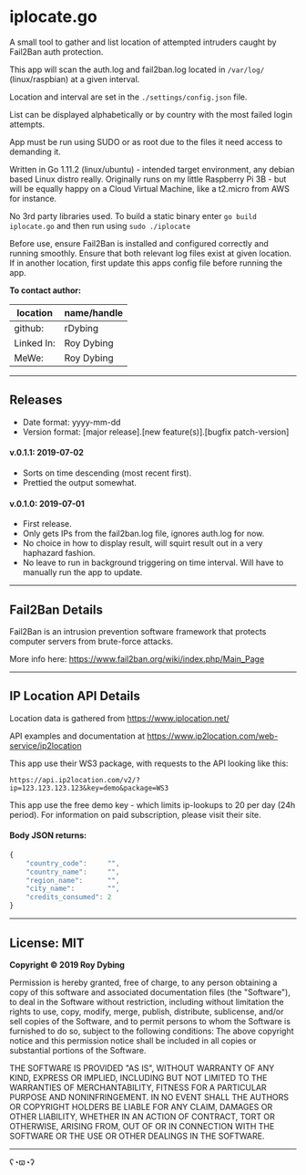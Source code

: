 # iplocate.go

A small tool to gather and list location of attempted intruders caught by Fail2Ban auth protection.

This app will scan the auth.log and fail2ban.log located in `/var/log/` (linux/raspbian) at a given interval. 

Location and interval are set in the `./settings/config.json` file.

List can be displayed alphabetically or by country with the most failed login attempts.

App must be run using SUDO or as root due to the files it need access to demanding it.

Written in Go 1.11.2 (linux/ubuntu) - intended target environment, any debian based Linux distro really. Originally runs on my little Raspberry Pi 3B - but will be equally happy on a Cloud Virtual Machine, like a t2.micro from AWS for instance.

No 3rd party libraries used. To build a static binary enter `go build iplocate.go` and then run using `sudo ./iplocate`

Before use, ensure Fail2Ban is installed and configured correctly and running smoothly. Ensure that both relevant log files exist at given location. If in another location, first update this apps config file before running the app.

**To contact author:**

location   | name/handle
-----------|---------
github:    | rDybing
Linked In: | Roy Dybing
MeWe:      | Roy Dybing

---

## Releases

- Date format: yyyy-mm-dd
- Version format: [major release].[new feature(s)].[bugfix patch-version]

#### v.0.1.1: 2019-07-02
- Sorts on time descending (most recent first).
- Prettied the output somewhat.

#### v.0.1.0: 2019-07-01
- First release. 
- Only gets IPs from the fail2ban.log file, ignores auth.log for now. 
- No choice in how to display result, will squirt result out in a very haphazard fashion.
- No leave to run in background triggering on time interval. Will have to manually run the app to update.

---

## Fail2Ban Details

Fail2Ban is an intrusion prevention software framework that protects computer servers from brute-force attacks. 

More info here: https://www.fail2ban.org/wiki/index.php/Main_Page

---

## IP Location API Details

Location data is gathered from https://www.iplocation.net/

API examples and documentation at https://www.ip2location.com/web-service/ip2location

This app use their WS3 package, with requests to the API looking like this: 

`https://api.ip2location.com/v2/?ip=123.123.123.123&key=demo&package=WS3`

This app use the free demo key - which limits ip-lookups to 20 per day (24h period). For information on paid subscription, please visit their site.

#### Body JSON returns:

```javascript
{
	"country_code":		"",
	"country_name":		"",
	"region_name":		"",
	"city_name":		"",
	"credits_consumed":	2
}
```
---

## License: MIT

**Copyright © 2019 Roy Dybing** 

Permission is hereby granted, free of charge, to any person obtaining a copy
of this software and associated documentation files (the "Software"), to deal
in the Software without restriction, including without limitation the rights
to use, copy, modify, merge, publish, distribute, sublicense, and/or sell
copies of the Software, and to permit persons to whom the Software is
furnished to do so, subject to the following conditions:
The above copyright notice and this permission notice shall be included in all
copies or substantial portions of the Software.

THE SOFTWARE IS PROVIDED "AS IS", WITHOUT WARRANTY OF ANY KIND, EXPRESS OR
IMPLIED, INCLUDING BUT NOT LIMITED TO THE WARRANTIES OF MERCHANTABILITY,
FITNESS FOR A PARTICULAR PURPOSE AND NONINFRINGEMENT. IN NO EVENT SHALL THE
AUTHORS OR COPYRIGHT HOLDERS BE LIABLE FOR ANY CLAIM, DAMAGES OR OTHER
LIABILITY, WHETHER IN AN ACTION OF CONTRACT, TORT OR OTHERWISE, ARISING FROM,
OUT OF OR IN CONNECTION WITH THE SOFTWARE OR THE USE OR OTHER DEALINGS IN THE
SOFTWARE.

---

ʕ◔ϖ◔ʔ